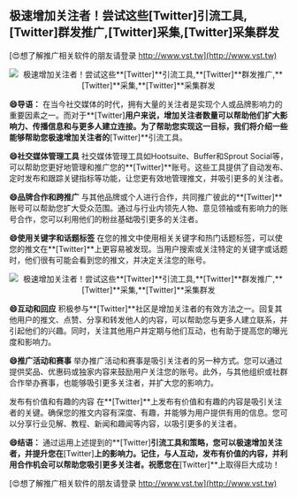 ## **极速增加关注者！尝试这些**[Twitter]**引流工具,**[Twitter]**群发推广,**[Twitter]**采集,**[Twitter]**采集群发**

[😍想了解推广相关软件的朋友请登录 http://www.vst.tw](http://www.vst.tw)

 <center><img src="https://vst.tw/MP4/tuiguang/png/6.png" alt="极速增加关注者！尝试这些**[Twitter]**引流工具,**[Twitter]**群发推广,**[Twitter]**采集,**[Twitter]**采集群发"></center>

**😄导语：**
在当今社交媒体的时代，拥有大量的关注者是实现个人或品牌影响力的重要因素之一。而对于**[Twitter]**用户来说，增加关注者数量可以帮助他们扩大影响力、传播信息和与更多人建立连接。为了帮助您实现这一目标，我们将介绍一些能够帮助您极速增加关注者的**[Twitter]**引流工具。

**😄社交媒体管理工具**
社交媒体管理工具如Hootsuite、Buffer和Sprout Social等，可以帮助您更好地管理和推广您的**[Twitter]**账号。这些工具提供了自动发布、定时发布和跟踪关键指标等功能，让您更有效地管理推文，并吸引更多的关注者。

**😄品牌合作和跨推广**
与其他品牌或个人进行合作，共同推广彼此的**[Twitter]**账号可以帮助您扩大受众范围。通过与行业内领先人物、意见领袖或有影响力的账号合作，您可以利用他们的粉丝基础吸引更多的关注者。

**😄使用关键字和话题标签**
在您的推文中使用相关关键字和热门话题标签，可以使您的推文在**[Twitter]**上更容易被发现。当用户搜索或关注特定的关键字或话题时，他们很有可能会看到您的推文，并决定关注您的账号。

 <center><img src="https://vst.tw/MP4/tuiguang/png/4.png" alt="极速增加关注者！尝试这些**[Twitter]**引流工具,**[Twitter]**群发推广,**[Twitter]**采集,**[Twitter]**采集群发"></center>

**😄互动和回应**
积极参与**[Twitter]**社区是增加关注者的有效方法之一。回复其他用户的推文、点赞、分享和转发他人的内容，可以帮助您与更多人建立联系，并引起他们的兴趣。同时，关注其他用户并定期与他们互动，也有助于提高您的曝光度和影响力。

**😄推广活动和赛事**
举办推广活动和赛事是吸引关注者的另一种方式。您可以通过提供奖品、优惠码或独家内容来鼓励用户关注您的账号。此外，与其他组织或社群合作举办赛事，也能够吸引更多关注者，并扩大您的影响力。

发布有价值和有趣的内容
在**[Twitter]**上发布有价值和有趣的内容是吸引关注者的关键。确保您的推文内容有深度、有趣，并能够为用户提供有用的信息。您可以分享行业见解、教程、新闻和趣闻等内容，以吸引更多的关注者。

**😄结语：**
通过运用上述提到的**[Twitter]**引流工具和策略，您可以极速增加关注者，并提升您在**[Twitter]**上的影响力。记住，与人互动，发布有价值的内容，并利用合作机会可以帮助您吸引更多关注者。祝愿您在**[Twitter]**上取得巨大成功！

[😍想了解推广相关软件的朋友请登录 http://www.vst.tw](http://www.vst.tw)



